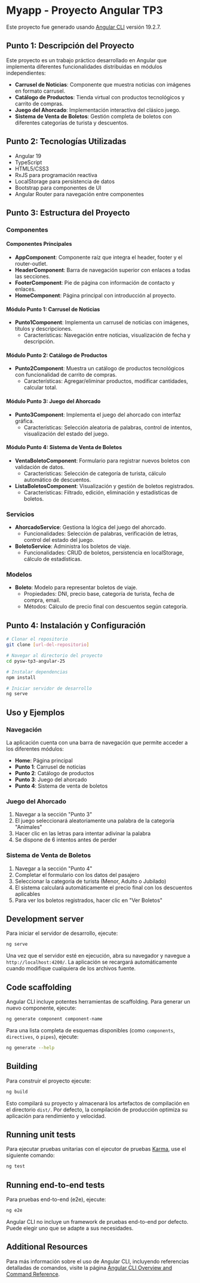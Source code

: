# Myapp - Proyecto Angular TP3

Este proyecto fue generado usando [Angular CLI](https://github.com/angular/angular-cli) versión 19.2.7.

## Punto 1: Descripción del Proyecto

Este proyecto es un trabajo práctico desarrollado en Angular que implementa diferentes funcionalidades distribuidas en módulos independientes:

- **Carrusel de Noticias**: Componente que muestra noticias con imágenes en formato carrusel.
- **Catálogo de Productos**: Tienda virtual con productos tecnológicos y carrito de compras.
- **Juego del Ahorcado**: Implementación interactiva del clásico juego.
- **Sistema de Venta de Boletos**: Gestión completa de boletos con diferentes categorías de turista y descuentos.

## Punto 2: Tecnologías Utilizadas

- Angular 19
- TypeScript
- HTML5/CSS3
- RxJS para programación reactiva
- LocalStorage para persistencia de datos
- Bootstrap para componentes de UI
- Angular Router para navegación entre componentes

## Punto 3: Estructura del Proyecto

### Componentes

#### Componentes Principales
- **AppComponent**: Componente raíz que integra el header, footer y el router-outlet.
- **HeaderComponent**: Barra de navegación superior con enlaces a todas las secciones.
- **FooterComponent**: Pie de página con información de contacto y enlaces.
- **HomeComponent**: Página principal con introducción al proyecto.

#### Módulo Punto 1: Carrusel de Noticias
- **Punto1Component**: Implementa un carrusel de noticias con imágenes, títulos y descripciones.
  - Características: Navegación entre noticias, visualización de fecha y descripción.

#### Módulo Punto 2: Catálogo de Productos
- **Punto2Component**: Muestra un catálogo de productos tecnológicos con funcionalidad de carrito de compras.
  - Características: Agregar/eliminar productos, modificar cantidades, calcular total.

#### Módulo Punto 3: Juego del Ahorcado
- **Punto3Component**: Implementa el juego del ahorcado con interfaz gráfica.
  - Características: Selección aleatoria de palabras, control de intentos, visualización del estado del juego.

#### Módulo Punto 4: Sistema de Venta de Boletos
- **VentaBoletoComponent**: Formulario para registrar nuevos boletos con validación de datos.
  - Características: Selección de categoría de turista, cálculo automático de descuentos.
- **ListaBoletosComponent**: Visualización y gestión de boletos registrados.
  - Características: Filtrado, edición, eliminación y estadísticas de boletos.

### Servicios

- **AhorcadoService**: Gestiona la lógica del juego del ahorcado.
  - Funcionalidades: Selección de palabras, verificación de letras, control del estado del juego.
- **BoletoService**: Administra los boletos de viaje.
  - Funcionalidades: CRUD de boletos, persistencia en localStorage, cálculo de estadísticas.

### Modelos

- **Boleto**: Modelo para representar boletos de viaje.
  - Propiedades: DNI, precio base, categoría de turista, fecha de compra, email.
  - Métodos: Cálculo de precio final con descuentos según categoría.

## Punto 4: Instalación y Configuración

```bash
# Clonar el repositorio
git clone [url-del-repositorio]

# Navegar al directorio del proyecto
cd pysw-tp3-angular-25

# Instalar dependencias
npm install

# Iniciar servidor de desarrollo
ng serve
```

## Uso y Ejemplos

### Navegación

La aplicación cuenta con una barra de navegación que permite acceder a los diferentes módulos:

- **Home**: Página principal
- **Punto 1**: Carrusel de noticias
- **Punto 2**: Catálogo de productos
- **Punto 3**: Juego del ahorcado
- **Punto 4**: Sistema de venta de boletos

### Juego del Ahorcado

1. Navegar a la sección "Punto 3"
2. El juego seleccionará aleatoriamente una palabra de la categoría "Animales"
3. Hacer clic en las letras para intentar adivinar la palabra
4. Se dispone de 6 intentos antes de perder

### Sistema de Venta de Boletos

1. Navegar a la sección "Punto 4"
2. Completar el formulario con los datos del pasajero
3. Seleccionar la categoría de turista (Menor, Adulto o Jubilado)
4. El sistema calculará automáticamente el precio final con los descuentos aplicables
5. Para ver los boletos registrados, hacer clic en "Ver Boletos"

## Development server

Para iniciar el servidor de desarrollo, ejecute:

```bash
ng serve
```

Una vez que el servidor esté en ejecución, abra su navegador y navegue a `http://localhost:4200/`. La aplicación se recargará automáticamente cuando modifique cualquiera de los archivos fuente.

## Code scaffolding

Angular CLI incluye potentes herramientas de scaffolding. Para generar un nuevo componente, ejecute:

```bash
ng generate component component-name
```

Para una lista completa de esquemas disponibles (como `components`, `directives`, o `pipes`), ejecute:

```bash
ng generate --help
```

## Building

Para construir el proyecto ejecute:

```bash
ng build
```

Esto compilará su proyecto y almacenará los artefactos de compilación en el directorio `dist/`. Por defecto, la compilación de producción optimiza su aplicación para rendimiento y velocidad.

## Running unit tests

Para ejecutar pruebas unitarias con el ejecutor de pruebas [Karma](https://karma-runner.github.io), use el siguiente comando:

```bash
ng test
```

## Running end-to-end tests

Para pruebas end-to-end (e2e), ejecute:

```bash
ng e2e
```

Angular CLI no incluye un framework de pruebas end-to-end por defecto. Puede elegir uno que se adapte a sus necesidades.

## Additional Resources

Para más información sobre el uso de Angular CLI, incluyendo referencias detalladas de comandos, visite la página [Angular CLI Overview and Command Reference](https://angular.dev/tools/cli).
